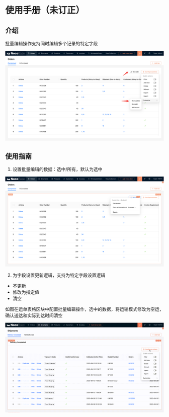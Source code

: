 # 使用手册（未订正）

## 介绍

批量编辑操作支持同时编辑多个记录的特定字段

![](./static/ADLkbw3g0o4dgBxncrGcqxsAnpf.png)

## 使用指南

1. 设置批量编辑的数据：选中/所有，默认为选中

![](./static/H6CCbiXCJossUKxi15ucGt8mnyh.png)

2. 为字段设置更新逻辑，支持为特定字段设置逻辑

- 不更新
- 修改为指定值
- 清空

如图在运单表格区块中配置批量编辑操作，选中的数据，将运输模式修改为空运，确认送达和实际到达时间清空

![](./static/NTMAbTY1wowNOGx0iSacsd8anLh.gif)
